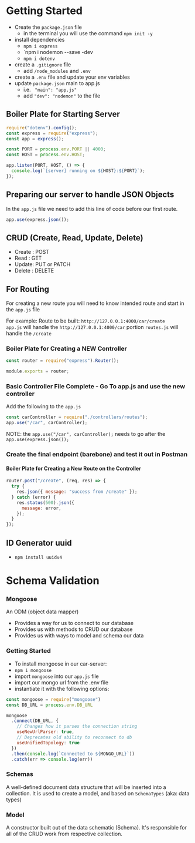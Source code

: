 # Getting Started

- Create the `package.json` file
  - in the terminal you will use the command `npm init -y`
- install dependencies
  - `npm i express`
  - `npm i nodemon --save -dev
  - `npm i dotenv`
- create a `.gitignore` file
  - add `/node_modules` and `.env`
- create a `.env` file and update your env variables
- update `package.json` main to app.js
  - i.e. ` "main": "app.js"`
  - add `"dev": "nodemon"` to the file

## Boiler Plate for Starting Server

```js
require("dotenv").config();
const express = require("express");
const app = express();

const PORT = process.env.PORT || 4000;
const HOST = process.env.HOST;

app.listen(PORT, HOST, () => {
  console.log(`[server] running on ${HOST}:${PORT}`);
});
```

## Preparing our server to handle JSON Objects

In the `app.js` file we need to add this line of code before our first route.

```js
app.use(express.json());
```

## CRUD (Create, Read, Update, Delete)

- Create : POST
- Read : GET
- Update: PUT or PATCH
- Delete : DELETE

## For Routing

For creating a new route you will need to know intended route and start in the `app.js` file

For example:
Route to be built: `http://127.0.0.1:4000/car/create`
<br>
`app.js` will handle the `http://127.0.0.1:4000/car` portion
`routes.js` will handle the `/create`

### Boiler Plate for Creating a NEW Controller

```js
const router = require("express").Router();

module.exports = router;
```

### Basic Controller File Complete - Go To app.js and use the new controller

Add the following to the `app.js`

```js
const carController = require("./controllers/routes");
app.use("/car", carController);
```

NOTE: the `app.use("/car", carController);` needs to go after the `app.use(express.json());`

### Create the final endpoint (barebone) and test it out in Postman

#### Boiler Plate for Creating a New Route on the Controller

```js
router.post("/create", (req, res) => {
  try {
    res.json({ message: "success from /create" });
  } catch (error) {
    res.status(500).json({
      message: error,
    });
  }
});
```

## ID Generator uuid

- `npm install uuidv4`

# Schema Validation


### Mongoose

An ODM (object data mapper)

- Provides a way for us to connect to our database
- Provides us with methods to CRUD our database
- Provides us with ways to model and schema our data

### Getting Started

- To install mongoose in our car-server:
- ``` npm i mongoose ```
- import ```mongoose``` into our ```app.js``` file
- import our mongo url from the .env file
- instantiate it with the following options:

```js
const mongoose = require("mongoose")
const DB_URL = process.env.DB_URL

mongoose
  .connect(DB_URL, {
    // Changes how it parses the connection string
    useNewUrlParser: true,
    // Deprecates old ability to reconnect to db
    useUnifiedTopology: true
  })
  .then(console.log(`Connected to ${MONGO_URL}`))
  .catch(err => console.log(err))
```

### Schemas

A well-defined document data structure that will be inserted into a collection. It is used to create a model, and based on ```SchemaTypes``` (aka: data types)

### Model

A constructor built out of the data schematic (Schema). It's responsible for all of the CRUD work from respective collection.

